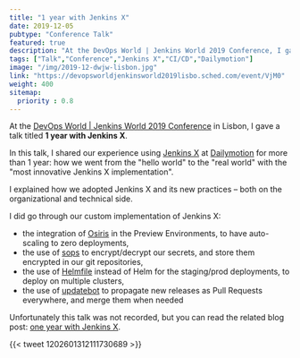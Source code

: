 ```yaml
---
title: "1 year with Jenkins X"
date: 2019-12-05
pubtype: "Conference Talk"
featured: true
description: "At the DevOps World | Jenkins World 2019 Conference, I gave a talk to share our experience using Jenkins X at Dailymotion for more than 1 year: how we adopted Jenkins X and its new practices – both on the organizational and technical side."
tags: ["Talk","Conference","Jenkins X","CI/CD","Dailymotion"]
image: "/img/2019-12-dwjw-lisbon.jpg"
link: "https://devopsworldjenkinsworld2019lisbo.sched.com/event/VjM0"
weight: 400
sitemap:
  priority : 0.8
---
```


At the [DevOps World | Jenkins World 2019 Conference](https://devopsworldjenkinsworld2019lisbo.sched.com/) in Lisbon, I gave a talk titled **1 year with Jenkins X**.

In this talk, I shared our experience using [Jenkins X](https://jenkins-x.io/) at [Dailymotion](https://dailymotion.com/) for more than 1 year: how we went from the "hello world" to the "real world" with the "most innovative Jenkins X implementation".

I explained how we adopted Jenkins X and its new practices – both on the organizational and technical side.

I did go through our custom implementation of Jenkins X:
- the integration of [Osiris](https://github.com/deislabs/osiris) in the Preview Environments, to have auto-scaling to zero deployments,
- the use of [sops](https://github.com/mozilla/sops) to encrypt/decrypt our secrets, and store them encrypted in our git repositories,
- the use of [Helmfile](https://github.com/roboll/helmfile) instead of Helm for the staging/prod deployments, to deploy on multiple clusters,
- the use of [updatebot](https://github.com/jenkins-x/updatebot) to propagate new releases as Pull Requests everywhere, and merge them when needed

Unfortunately this talk was not recorded, but you can read the related blog post: [one year with Jenkins X](/publications/2020-03-article-one-year-with-jenkins-x/).

{{< tweet 1202601312111730689 >}}
